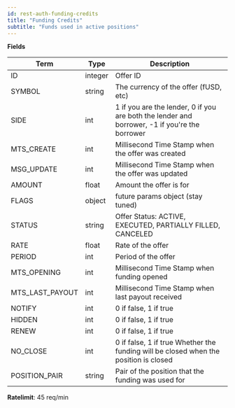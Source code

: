 ```yaml
---
id: rest-auth-funding-credits
title: "Funding Credits"
subtitle: "Funds used in active positions"
---
```


**Fields**

Term | Type | Description
-- | -- | --
ID  |  integer  |  Offer ID
SYMBOL  |  string  |  The currency of the offer (fUSD, etc)
SIDE  |  int |  1 if you are the lender, 0 if you are both the lender and borrower, -1 if you're the borrower
MTS_CREATE  |  int  |  Millisecond Time Stamp when the offer was created
MSG_UPDATE  |  int  |  Millisecond Time Stamp when the offer was updated
AMOUNT  |  float  |  Amount the offer is for
FLAGS  |  object  |  future params object (stay tuned)
STATUS  |  string  | Offer Status: ACTIVE, EXECUTED, PARTIALLY FILLED, CANCELED
RATE  |  float  |  Rate of the offer
PERIOD  |  int  |  Period of the offer
MTS_OPENING  |  int  |  Millisecond Time Stamp when funding opened
MTS_LAST_PAYOUT  |  int  |  Millisecond Time Stamp when last payout received
NOTIFY  |  int  |  0 if false, 1 if true
HIDDEN  |  int  |  0 if false, 1 if true
RENEW  |  int  |  0 if false, 1 if true
NO_CLOSE  |  int  |  0 if false, 1 if true Whether the funding will be closed when the position is closed
POSITION_PAIR  |  string  |  Pair of the position that the funding was used for

**Ratelimit**: 45 req/min
